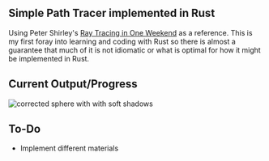 ## Simple Path Tracer implemented in Rust

Using Peter Shirley's [Ray Tracing in One Weekend](https://raytracing.github.io/books/RayTracingInOneWeekend.html) as a reference. This is my first foray into learning and coding with Rust so there is almost a guarantee that much of it is not idiomatic or what is optimal for how it might be implemented in Rust.

## Current Output/Progress
![corrected sphere with with soft shadows](https://github.com/cshangjie/rust-ray-tracer/blob/main/data/gamma%20corrected%20diffuse%20material.png)

## To-Do
* Implement different materials
